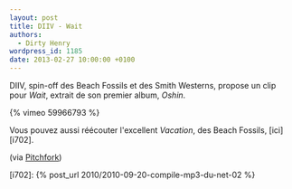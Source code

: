 ```yaml
---
layout: post
title: DIIV - Wait
authors:
  - Dirty Henry
wordpress_id: 1185
date: 2013-02-27 10:00:00 +0100
---
```


DIIV, spin-off des Beach Fossils et des Smith Westerns, propose un clip pour
_Wait_, extrait de son premier album, _Oshin_.

{% vimeo 59966793 %}

Vous pouvez aussi réécouter l'excellent _Vacation_, des Beach Fossils,
[ici][i702].

(via
[Pitchfork](https://pitchfork.com/news/49644-watch-diivs-video-for-wait-starring-sky-ferreira-and-some-topless-women/))

[i702]: {% post_url 2010/2010-09-20-compile-mp3-du-net-02 %}
